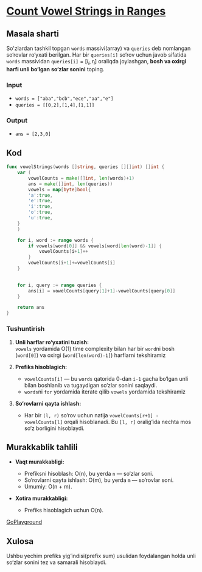 # [Count Vowel Strings in Ranges](https://leetcode.com/problems/count-vowel-strings-in-ranges/)

## Masala sharti

So'zlardan tashkil topgan `words` massivi(array) va `queries` deb nomlangan so‘rovlar ro‘yxati berilgan. Har bir `queries[i]` so‘rov uchun javob sifatida `words` massividan `queries[i]` = [$l_i, r_i$] oraliqda joylashgan, **bosh va oxirgi harfi unli bo‘lgan so‘zlar sonini** toping.

### Input

- `words = ["aba","bcb","ece","aa","e"]`
- `queries = [[0,2],[1,4],[1,1]]`

### Output

- `ans = [2,3,0]`

## Kod

```go
func vowelStrings(words []string, queries [][]int) []int {
    var (
        vowelCounts = make([]int, len(words)+1)
        ans = make([]int, len(queries))
        vowels = map[byte]bool{
        'a':true,
        'e':true,
        'i':true,
        'o':true,
        'u':true,
    }
    )

    for i, word := range words {
        if vowels[word[0]] && vowels[word[len(word)-1]] {
            vowelCounts[i+1]++
        }
        vowelCounts[i+1]+=vowelCounts[i]
    }

            
    for i, query := range queries {
        ans[i] = vowelCounts[query[1]+1]-vowelCounts[query[0]]
    }

    return ans
}
```

### Tushuntirish

1. **Unli harflar ro‘yxatini tuzish:**  
   `vowels` yordamida O(1) time complexity bilan har bir `word`ni bosh (`word[0]`) va oxirgi (`word[len(word)-1]`) harflarni tekshiramiz
2. **Prefiks hisoblagich:**  
   - `vowelCounts[i]` — bu `words` qatorida 0-dan `i-1` gacha bo‘lgan unli bilan boshlanib va tugaydigan so‘zlar sonini saqlaydi.
   - `words`ni `for` yordamida iterate qilib `vowels` yordamida tekshiramiz

3. **So‘rovlarni qayta ishlash:**  
   - Har bir `(l, r)` so‘rov uchun natija `vowelCounts[r+1] - vowelCounts[l]` orqali hisoblanadi. Bu `[l, r]` oralig‘ida nechta mos so‘z borligini hisoblaydi.

## Murakkablik tahlili

- **Vaqt murakkabligi:**  
  - Prefiksni hisoblash: O(n), bu yerda `n` — so‘zlar soni.  
  - So‘rovlarni qayta ishlash: O(m), bu yerda `m` — so‘rovlar soni.  
  - Umumiy: O(n + m).

- **Xotira murakkabligi:**  
  - Prefiks hisoblagich uchun O(n).

[GoPlayground](https://go.dev/play/p/9LrlF9jiGo-)

## Xulosa

Ushbu yechim prefiks yig‘indisi(prefix sum) usulidan foydalangan holda unli so‘zlar sonini tez va samarali hisoblaydi.
